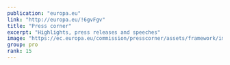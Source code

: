 ```yaml
---
publication: "europa.eu"
link: "http://europa.eu/!6gvFgv"
title: "Press corner"
excerpt: "Highlights, press releases and speeches"
image: "https://ec.europa.eu/commission/presscorner/assets/framework/images/logo/ec_logo.png"
group: pro
rank: 15
---
```

